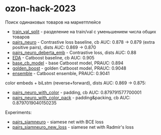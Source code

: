 # ozon-hack-2023
Поиск одинаковых товаров на маркетплейсе

* [train_val_split](train_val_split.ipynb) - разделение на train/val с уменьшением числа общих товаров
* [pairs_neuro](pairs_neuro.ipynb) - Contrastive loss baseline, cb AUC: 0.878 -> 0.879 (extra positive pairs), dists AUC: 0.869 -> 0.870
* [pairs_neuro_deberta_emb](pairs_neuro_deberta_emb.ipynb) - Contrastive loss, dists AUC: 0.88
* [EDA](EDA.ipynb) - Catboost baseline, cb AUC: 0.905
* [base_cb_model](base_cb_model.ipynb) - base Catboost model, PRAUC: 0.894
* [golden_boost](golden_boost.ipynb) - golden Catboost model, PRAUC: 0.9048
* [ensemble](ensemble.ipynb) - Catboost ensemble, PRAUC: 0.9041

color embeds + biLstm (reverse+forward), dists AUC: 0.869 -> 0.875:
* [pairs_neuro_with_color](experiments/pairs_neuro_with_color.ipynb) - padding, cb AUC: 0.879791577700001
* [pairs_neuro_with_color_pack](experiments/pairs_neuro_with_color_pack.ipynb) - padding&packing, cb AUC: 0.8797019040150235

Experiments:
* [pairs_siamneuro](experiments/pairs_siamneuro.ipynb) - siamese net with BCE loss
* [pairs_siamneuro_new_loss](experiments/pairs_siamneuro_new_loss.ipynb) - siamese net with Radmir's loss
